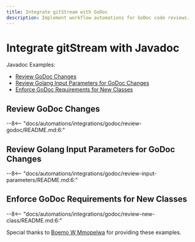 ```yaml
---
title: Integrate gitStream with GoDoc
description: Implement workflow automations for GoDoc code reviews.
---
```

# Integrate gitStream with Javadoc

Javadoc Examples:

* [Review GoDoc Changes](#review-godoc)
* [Review Golang Input Parameters for GoDoc Changes](#review-godoc-input-parameters)
* [Enforce GoDoc Requirements for New Classes](#review-new-class-godoc)

<a name="review-godoc"></a>
## Review GoDoc Changes
--8<-- "docs/automations/integrations/godoc/review-godoc/README.md:6:"

<a name="review-godoc-input-parameters"></a>
## Review Golang Input Parameters for GoDoc Changes
--8<-- "docs/automations/integrations/godoc/review-input-parameters/README.md:6:"

<a name="review-new-class-godoc"></a>
## Enforce GoDoc Requirements for New Classes
--8<-- "docs/automations/integrations/godoc/review-new-class/README.md:6:"

Special thanks to [Boemo W Mmopelwa](https://github.com/xTrilton) for providing these examples.